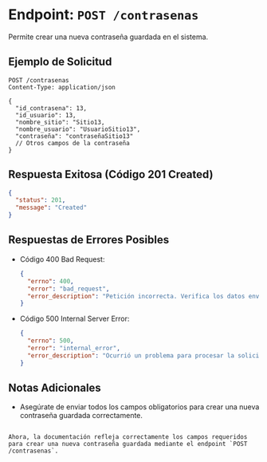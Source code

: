 
# Endpoint: `POST /contrasenas`

Permite crear una nueva contraseña guardada en el sistema.

## Ejemplo de Solicitud
```http
POST /contrasenas
Content-Type: application/json

{
  "id_contrasena": 13,
  "id_usuario": 13,
  "nombre_sitio": "Sitio13,
  "nombre_usuario": "UsuarioSitio13",
  "contraseña": "contraseñaSitio13"
  // Otros campos de la contraseña
}
```

## Respuesta Exitosa (Código 201 Created)
```json
{
  "status": 201,
  "message": "Created"
}
```

## Respuestas de Errores Posibles
- Código 400 Bad Request:

  ```json
  {
    "errno": 400,
    "error": "bad_request",
    "error_description": "Petición incorrecta. Verifica los datos enviados."
  }
  ```

- Código 500 Internal Server Error:
  ```json
  {
    "errno": 500,
    "error": "internal_error",
    "error_description": "Ocurrió un problema para procesar la solicitud."
  }
  ```

## Notas Adicionales

- Asegúrate de enviar todos los campos obligatorios para crear una nueva contraseña guardada correctamente.
```

Ahora, la documentación refleja correctamente los campos requeridos para crear una nueva contraseña guardada mediante el endpoint `POST /contrasenas`.